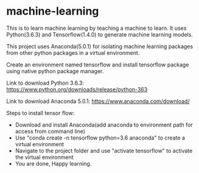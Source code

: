 # machine-learning
This is to learn machine learning by teaching a machine to learn. It uses Python(3.6.3) and Tensorflow(1.4.0) to generate machine learning models.

This project uses Anaconda(5.0.1) for isolating machine learning packages from other python packages in a virtual environment.

Create an environment named tensorflow and install tensorflow package using native python package manager.

Link to download Python 3.6.3: https://www.python.org/downloads/release/python-363

Link to download Anaconda 5.0.1: https://www.anaconda.com/download/

Steps to install tensor flow:
-   Download and install Anaconda(add anaconda to environment path for access from command line)
-   Use "conda create -n tensorflow python=3.6 anaconda" to create a virtual environment
-   Navigate to the project folder and use "activate tensorflow" to activate the virtual environment
-   You are done, Happy learning.